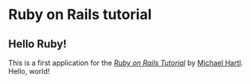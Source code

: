# Ruby on Rails tutorial

## Hello Ruby!

This is a first application for the [*Ruby on Rails Tutorial*](www.railstutorial.org)
by [Michael Hartl](http://www.michaelhartl.com/). Hello, world!

